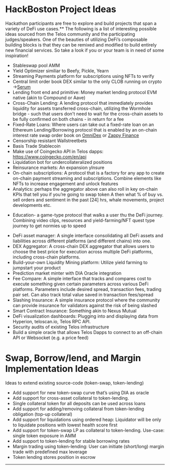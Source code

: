 # HackBoston Project Ideas

Hackathon participants are free to explore and build projects that span a variety of DeFi use cases.** The following is a list of interesting possible ideas sourced from the Telos community and the participating judges/speakers. One of the beauties of utilizing DeFi’s composable building blocks is that they can be remixed and modified to build entirely new financial services. So take a look if you or your team is in need of some inspiration! 

* Stableswap pool AMM
* Yield Optimizer similiar to Beefy, Pickle, Yearn
* Streaming Payments platform for subscriptions using NFTs to verify
* Central limit order book DEX similar to the only CLOB running on crypto ->[Serum](https://www.projectserum.com/)
* Lending front end and primitive: Money market lending protocol EVM native (akin to Compound or Aave)
* Cross-Chain Lending: A lending protocol that immediately provides liquidity for assets transferred cross-chain, utilizing the Wormhole bridge - such that users don't need to wait for the cross-chain assets to be fully confirmed on both chains - in return for a fee
* Fixed-Rate Loans: Where users can take out a fixed-rate loan on an Ethereum Lending/Borrowing protocol that is enabled by an on-chain interest rate swap order book on [OmniDex](https://omnidex.finance/) or [Zappy Finance](https://www.zappy.finance/liquidity/pool?main=0x9a271e3748f59222f5581bae2540daa5806b3f77&base=tlos)
* Censorship resistant Wallstreetbets
* Basis Trade Stablecoin
* Make use of Coingecko API in Telos dapps: https://www.coingecko.com/en/api
* Liquidation bot for undercollateralized positions
* Reinsurance markets: An expansion yInsure
* On-chain subscriptions: A protocol that is a factory for any app to create on-chain payment streaming and subscriptions. Combine elements like NFTs to increase engagement and unlock features
* Analytics: perhaps the aggregator above can also roll in key on-chain KPIs that tell you if you’re going to swap token A then what % of buy vs. sell orders and sentiment in the past [24] hrs, whale movements, project developments etc.
- Education- a game-type protocol that walks a user thu the DeFi journey. Combining video clips, resources and yield-farming/NFT quest type journey to get normies up to speed
* DeFi asset manager: A single interface consolidating all DeFi assets and liabilities across different platforms (and different chains) into one.
* DEX Aggregator: A cross-chain DEX aggregator that allows users to choose the best price for execution across multiple DeFi platforms, including cross-chain platforms.
* Build-your-own Liquidity Mining platform: Utilize yield farming to jumpstart your product
* Prediction market minter with DIA Oracle integration
* Fee Compare: A simple interface that tracks and compares cost to execute something given certain parameters across various DeFi platforms. Parameters include desired spread, transaction fees, trading pair set. Can also track total value saved in transaction fees/spread
* Slashing Insurance: A simple insurance protocol where the community can provide insurance for validators against the risk of being slashed
* Smart Contract Insurance: Something akin to Nexus Mutual
* DeFi visualization dashboards: Plugging into and displaying data from Hyperion, teloscan.io, Telos RPC API. 
* Security audits of existing Telos infrastructure
* Build a simple oracle that allows Telos Dapps to connect to an off-chain API or Websocket (e.g. a price feed)

# Swap, Borrow/lend, and Margin Implementation Ideas

Ideas to extend existing source-code (token-swap, token-lending)

* Add support for new token-swap curve that’s using DIA as oracle
* Add support for cross-asset collateral to token-lending.
* Single collateral token for all deposits can be used across loans
* Add support for adding/removing collateral from token-lending obligation (top-up collateral)
* Add support for liquidations using ordered heap: Liquidator will be only to liquidate positions with lowest health score first
* Add support for token-swap LP as collateral to token-lending. Use-case: single token exposure in AMM
* Add support to token-lending for stable borrowing rates
* Margin trading using token-lending: User can initiate (short/long) margin trade with predefined max leverage 
* Token lending stores position in escrow


---------- 

